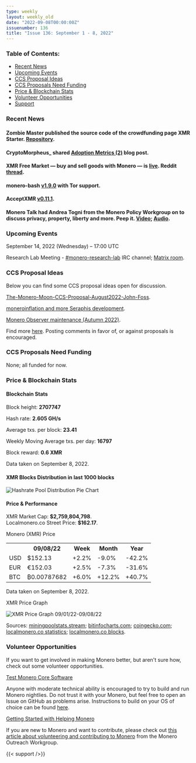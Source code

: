 ```yaml
---
type: weekly
layout: weekly_old
date: "2022-09-08T00:00:00Z"
issuenumber: 136
title: "Issue 136: September 1 - 8, 2022"
---
```


<h3>Table of Contents:</h3>
<ul class="contents">
    <li><a href="#news">Recent News</a></li>
    <li><a href="#events">Upcoming Events</a></li>
    <li><a href="#ideas">CCS Proposal Ideas</a></li>
    <li><a href="#proposals">CCS Proposals Need Funding</a></li>
    <li><a href="#stats">Price & Blockchain Stats</a></li>
    <li><a href="#volunteer">Volunteer Opportunities</a></li>
    <li><a href="#support">Support</a></li>
</ul>

<h3 id="news">Recent News</h3>

<div class="newsbyte">
    <h4>Zombie Master published the source code of the crowdfunding page XMR Starter. <a href="https://gitlab.com/zombie_master/xmrstarter" target="_blank">Repository</a>.</h4>
</div>

<div class="newsbyte">
    <h4>CryptoMorpheus_ shared <a href="https://moneroj.net/view_article/Adoption-Metrics,-Monthly-Edition-(2)/" target="_blank">Adoption Metrics (2)</a> blog post.</h4>
</div>

<div class="newsbyte">
    <h4>XMR Free Market — buy and sell goods with Monero — is <a href="https://xmrfm.com/login" target="_blank">live</a>. Reddit <a href="https://teddit.adminforge.de/r/xmrfm/comments/x4u3vt/xmr_free_market_a_privacy_focused_ethical_and/" target="_blank">thread</a>.</h4>
</div>

<div class="newsbyte">
    <h4>monero-bash <a href="https://github.com/hinto-janaiyo/monero-bash/releases/tag/v1.9.0" target="_blank">v1.9.0</a> with Tor support.</h4>
</div>

<div class="newsbyte">
    <h4>AcceptXMR <a href="https://github.com/busyboredom/acceptxmr/releases/tag/v0.11.1" target="_blank">v0.11.1</a>.</h4>
</div>

<div class="newsbyte">
    <h4>Monero Talk had Andrea Togni from the Monero Policy Workgroup on to discuss privacy, property, liberty and more. Peep it. <a href="https://piped.mha.fi/watch?v=a5Jmsv0Irew" target="_blank">Video</a>; <a href="https://www.monerotalk.live/andrea-togni-privacy-property-liberty" target="_blank">Audio</a>.</h4>
</div>

<h3 id="events">Upcoming Events</h3>

<div class="event">
    <p class="date" markdown="1">September 14, 2022 (Wednesday) – 17:00 UTC</p>
    <p markdown="1">Research Lab Meeting - <a href="irc://irc.libera.chat/#monero-research-lab" target="_blank">#monero-research-lab</a> IRC channel; <a href="https://matrix.to/#/#monero-research-lab:monero.social" target="_blank">Matrix room</a>.</p>
</div>

<h3 id="ideas">CCS Proposal Ideas</h3>

<p>Below you can find some CCS proposal ideas open for discussion.</p>

<div class="proposal">
<p><a href="https://repo.getmonero.org/monero-project/ccs-proposals/-/merge_requests/336" target="_blank">The-Monero-Moon-CCS-Proposal-August2022-John-Foss</a>.</p>
</div>

<div class="proposal">
<p><a href="https://repo.getmonero.org/monero-project/ccs-proposals/-/merge_requests/341" target="_blank">moneroinflation and more Seraphis development</a>.</p>
</div>

<div class="proposal">
<p><a href="https://repo.getmonero.org/monero-project/ccs-proposals/-/merge_requests/342" target="_blank">Monero Observer maintenance (Autumn 2022)</a>.</p>
</div>

<div class="proposal">
<p>Find more <a href="https://ccs.getmonero.org/ideas/" target="_blank">here</a>. Posting comments in favor of, or against proposals is encouraged.</p>
</div>

<h3 id="proposals">CCS Proposals Need Funding</h3>

<p>None; all funded for now.</p>

<h3 id="stats">Price & Blockchain Stats</h3>

<h4 class="stat">Blockchain Stats</h4>

<div class="bcstats">
    <p>Block height: <b>2707747</b></p>
    <p>Hash rate: <b>2.605 GH/s</b></p>
    <p>Average txs. per block: <b>23.41</b></p>
    <p>Weekly Moving Average txs. per day: <b>16797</b></p>
    <p>Block reward: <b>0.6 XMR</b></p>
</div>
<p class="note">Data taken on September 8, 2022.</p>

<h4 class="stat">XMR Blocks Distribution in last 1000 blocks</h4>
<p><img src="/img/hashrate-pool-distribution-0908.png" alt="Hashrate Pool Distribution Pie Chart"/></p>

<h4 class="stat" id="price-stat">Price & Performance</h4>

<div class="price-intro">XMR Market Cap: <b>$2,759,804,798</b>.<br/>Localmonero.co Street Price: <b>$162.17</b>.</div>

<p class="table-title">Monero (XMR) Price</p>
<table class="price-table">
  <tr class="row1">
    <th></th>
    <th>09/08/22</th>
    <th>Week</th>
    <th>Month</th>
    <th>Year</th>
  </tr>
  <tr>
    <td data-th="XMR to">USD</td>
    <td data-th="09/08/22">$152.13</td>
    <td data-th="Week" class="green">+2.2%</td>
    <td data-th="Month" class="red">-9.0%</td>
    <td data-th="Year" class="red">-42.2%</td>
  </tr>
  <tr class="row3">
    <td data-th="XMR to">EUR</td>
    <td data-th="09/08/22">€152.03</td>
    <td data-th="Week" class="green">+2.5%</td>
    <td data-th="Month" class="red">-7.3%</td>
    <td data-th="Year" class="red">-31.6%</td>
  </tr>
  <tr>
    <td data-th="XMR to">BTC</td>
    <td data-th="09/08/22">₿0.00787682</td>
    <td data-th="Week" class="green">+6.0%</td>
    <td data-th="Month" class="green">+12.2%</td>
    <td data-th="Year" class="green">+40.7%</td>
  </tr>
</table>
<p class="note">Data taken on September 8, 2022.</p>

<p class="table-title">XMR Price Graph</p>

![XMR Price Graph 09/01/22-09/08/22](/img/weekly-chart-0908.png "XMR Price Graph 09/01/22-09/08/22")

Sources: <a href="https://miningpoolstats.stream/monero" target="_blank">miningpoolstats.stream</a>; <a href="https://bitinfocharts.com/monero/" target="_blank">bitinfocharts.com</a>; <a href="https://www.coingecko.com/en/coins/monero" target="_blank">coingecko.com</a>; <a href="https://localmonero.co/statistics" target="_blank">localmonero.co statistics</a>; <a href="https://localmonero.co/blocks" target="_blank">localmonero.co blocks</a>.

<h3 id="volunteer">Volunteer Opportunities</h3>

<p>If you want to get involved in making Monero better, but aren't sure how, check out some volunteer opportunities.</p>

<div class="newsbyte">
    <p class="date"><a href="https://github.com/monero-project/monero" target="_blank">Test Monero Core Software</a></p>
    <p>Anyone with moderate technical ability is encouraged to try to build and run Monero nightlies. Do not trust it with your Monero, but feel free to open an Issue on GitHub as problems arise. Instructions to build on your OS of choice can be found <a href="https://github.com/monero-project/monero#compiling-monero-from-source" target="_blank">here</a>. </p>
</div>

<div class="newsbyte">
    <p class="date"><a href="https://github.com/monero-project/monero" target="_blank">Getting Started with Helping Monero</a></p>
    <p>If you are new to Monero and want to contribute, please check out <a href="https://www.monerooutreach.org/stories/getting-started-helping-monero.php" target="_blank">this article about volunteering and contributing to Monero</a> from the Monero Outreach Workgroup. </p>
</div>

{{< support />}}


